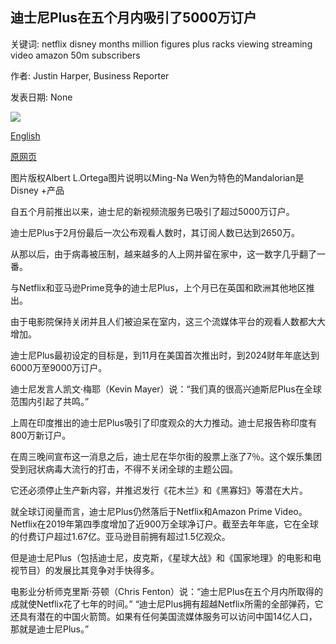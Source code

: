 ## 迪士尼Plus在五个月内吸引了5000万订户

关键词: netflix disney months million figures plus racks viewing streaming video amazon 50m subscribers

作者: Justin Harper, Business Reporter

发表日期: None

![](https://ichef.bbci.co.uk/news/1024/branded_news/1798B/production/_111715669_disneyplus.jpg)

[English](Disney%20Plus%20racks%20up%2050m%20subscribers%20in%20five%20months.md)

[原网页](https://www.bbc.com/news/business-52211207)

图片版权Albert L.Ortega图片说明以Ming-Na Wen为特色的Mandalorian是Disney +产品

自五个月前推出以来，迪士尼的新视频流服务已吸引了超过5000万订户。

迪士尼Plus于2月份最后一次公布观看人数时，其订阅人数已达到2650万。

从那以后，由于病毒被压制，越来越多的人上网并留在家中，这一数字几乎翻了一番。

与Netflix和亚马逊Prime竞争的迪士尼Plus，上个月已在英国和欧洲其他地区推出。

由于电影院保持关闭并且人们被迫呆在室内，这三个流媒体平台的观看人数都大大增加。

迪士尼Plus最初设定的目标是，到11月在美国首次推出时，到2024财年年底达到6000万至9000万订户。

迪士尼发言人凯文·梅耶（Kevin Mayer）说：“我们真的很高兴迪斯尼Plus在全球范围内引起了共鸣。”

上周在印度推出的迪士尼Plus吸引了印度观众的大力推动。迪士尼报告称印度有800万新订户。

在周三晚间宣布这一消息之后，迪士尼在华尔街的股票上涨了7％。这个娱乐集团受到冠状病毒大流行的打击，不得不关闭全球的主题公园。

它还必须停止生产新内容，并推迟发行《花木兰》和《黑寡妇》等潜在大片。

就全球订阅量而言，迪士尼Plus仍然落后于Netflix和Amazon Prime Video。 Netflix在2019年第四季度增加了近900万全球净订户。截至去年年底，它在全球的付费订户超过1.67亿。亚马逊目前拥有超过1.5亿观众。

但是迪士尼Plus（包括迪士尼，皮克斯，《星球大战》和《国家地理》的电影和电视节目）的发展比其竞争对手快得多。

电影业分析师克里斯·芬顿（Chris Fenton）说：“迪士尼Plus在五个月内所取得的成就使Netflix花了七年的时间。” “迪士尼Plus拥有超越Netflix所需的全部弹药，它还具有潜在的中国火箭筒。如果有任何美国流媒体服务可以访问中国14亿人口，那就是迪士尼Plus。”